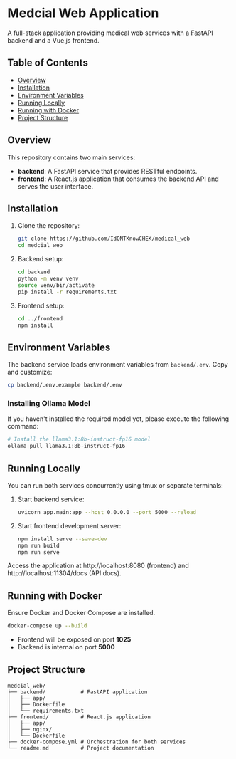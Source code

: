 # Medcial Web Application

A full-stack application providing medical web services with a FastAPI backend and a Vue.js frontend.

## Table of Contents
- [Overview](#overview)
- [Installation](#installation)
- [Environment Variables](#environment-variables)
- [Running Locally](#running-locally)
- [Running with Docker](#running-with-docker)
- [Project Structure](#project-structure)

## Overview
This repository contains two main services:

- **backend**: A FastAPI service that provides RESTful endpoints.
- **frontend**: A React.js application that consumes the backend API and serves the user interface.

## Installation

1. Clone the repository:
   ```bash
   git clone https://github.com/IdONTKnowCHEK/medical_web
   cd medcial_web
   ```

2. Backend setup:
   ```bash
   cd backend
   python -m venv venv
   source venv/bin/activate
   pip install -r requirements.txt
   ```

3. Frontend setup:
   ```bash
   cd ../frontend
   npm install
   ```

## Environment Variables

The backend service loads environment variables from `backend/.env`. Copy and customize:

```bash
cp backend/.env.example backend/.env
```  
### Installing Ollama Model

If you haven't installed the required model yet, please execute the following command:

```bash
# Install the llama3.1:8b-instruct-fp16 model
ollama pull llama3.1:8b-instruct-fp16
```

## Running Locally

You can run both services concurrently using tmux or separate terminals:

1. Start backend service:
   ```bash
   uvicorn app.main:app --host 0.0.0.0 --port 5000 --reload
   ```

2. Start frontend development server:
   ```bash
   npm install serve --save-dev
   npm run build
   npm run serve
   ```

Access the application at http://localhost:8080 (frontend) and http://localhost:11304/docs (API docs).

## Running with Docker

Ensure Docker and Docker Compose are installed.

```bash
docker-compose up --build
```

- Frontend will be exposed on port **1025**
- Backend is internal on port **5000**

## Project Structure

```
medcial_web/
├── backend/           # FastAPI application
│   ├── app/           
│   ├── Dockerfile
│   └── requirements.txt
├── frontend/          # React.js application
│   ├── app/
│   ├── nginx/
│   └── Dockerfile
├── docker-compose.yml # Orchestration for both services
└── readme.md          # Project documentation
```
